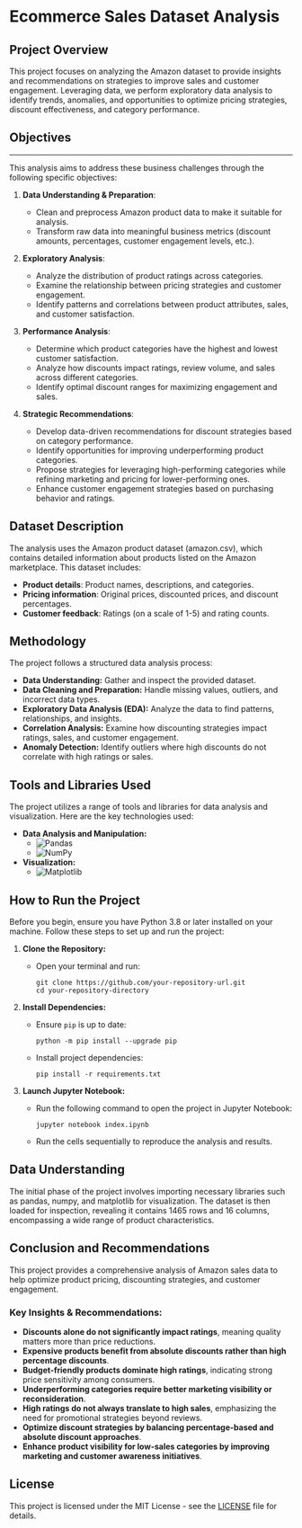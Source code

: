 # Ecommerce Sales Dataset Analysis

## Project Overview
This project focuses on analyzing the Amazon dataset to provide insights and recommendations on strategies to improve sales and customer engagement. Leveraging data, we perform exploratory data analysis to identify trends, anomalies, and opportunities to optimize pricing strategies, discount effectiveness, and category performance.

## Objectives
***
This analysis aims to address these business challenges through the following specific objectives:

1. **Data Understanding & Preparation**:
   - Clean and preprocess Amazon product data to make it suitable for analysis.
   - Transform raw data into meaningful business metrics (discount amounts, percentages, customer engagement levels, etc.).

2. **Exploratory Analysis**:
   - Analyze the distribution of product ratings across categories.
   - Examine the relationship between pricing strategies and customer engagement.
   - Identify patterns and correlations between product attributes, sales, and customer satisfaction.

3. **Performance Analysis**:
   - Determine which product categories have the highest and lowest customer satisfaction.
   - Analyze how discounts impact ratings, review volume, and sales across different categories.
   - Identify optimal discount ranges for maximizing engagement and sales.

4. **Strategic Recommendations**:
   - Develop data-driven recommendations for discount strategies based on category performance.
   - Identify opportunities for improving underperforming product categories.
   - Propose strategies for leveraging high-performing categories while refining marketing and pricing for lower-performing ones.
   - Enhance customer engagement strategies based on purchasing behavior and ratings.

## Dataset Description
The analysis uses the Amazon product dataset (amazon.csv), which contains detailed information about products listed on the Amazon marketplace. This dataset includes:

- **Product details**: Product names, descriptions, and categories.
- **Pricing information**: Original prices, discounted prices, and discount percentages.
- **Customer feedback**: Ratings (on a scale of 1-5) and rating counts.

## Methodology
The project follows a structured data analysis process:
- **Data Understanding:** Gather and inspect the provided dataset.
- **Data Cleaning and Preparation:** Handle missing values, outliers, and incorrect data types.
- **Exploratory Data Analysis (EDA):** Analyze the data to find patterns, relationships, and insights.
- **Correlation Analysis:** Examine how discounting strategies impact ratings, sales, and customer engagement.
- **Anomaly Detection:** Identify outliers where high discounts do not correlate with high ratings or sales.

## Tools and Libraries Used
The project utilizes a range of tools and libraries for data analysis and visualization. Here are the key technologies used:

- **Data Analysis and Manipulation:**
  - ![Pandas](https://img.shields.io/badge/pandas-%23150458.svg?style=for-the-badge&logo=pandas&logoColor=white)
  - ![NumPy](https://img.shields.io/badge/numpy-%23013243.svg?style=for-the-badge&logo=numpy&logoColor=white)
- **Visualization:**
  - ![Matplotlib](https://img.shields.io/badge/Matplotlib-%23323330.svg?style=for-the-badge&logo=matplotlib&logoColor=white)

## How to Run the Project

Before you begin, ensure you have Python 3.8 or later installed on your machine. Follow these steps to set up and run the project:

1. **Clone the Repository:**
   - Open your terminal and run:
     ```
     git clone https://github.com/your-repository-url.git
     cd your-repository-directory
     ```

2. **Install Dependencies:**
   - Ensure `pip` is up to date:
     ```
     python -m pip install --upgrade pip
     ```
   - Install project dependencies:
     ```
     pip install -r requirements.txt
     ```

3. **Launch Jupyter Notebook:**
   - Run the following command to open the project in Jupyter Notebook:
     ```
     jupyter notebook index.ipynb
     ```
   - Run the cells sequentially to reproduce the analysis and results.

## Data Understanding
The initial phase of the project involves importing necessary libraries such as pandas, numpy, and matplotlib for visualization. The dataset is then loaded for inspection, revealing it contains 1465 rows and 16 columns, encompassing a wide range of product characteristics.

## Conclusion and Recommendations
This project provides a comprehensive analysis of Amazon sales data to help optimize product pricing, discounting strategies, and customer engagement.

### Key Insights & Recommendations:
- **Discounts alone do not significantly impact ratings**, meaning quality matters more than price reductions.
- **Expensive products benefit from absolute discounts rather than high percentage discounts**.
- **Budget-friendly products dominate high ratings**, indicating strong price sensitivity among consumers.
- **Underperforming categories require better marketing visibility or reconsideration**.
- **High ratings do not always translate to high sales**, emphasizing the need for promotional strategies beyond reviews.
- **Optimize discount strategies by balancing percentage-based and absolute discount approaches**.
- **Enhance product visibility for low-sales categories by improving marketing and customer awareness initiatives**.

## License
This project is licensed under the MIT License - see the [LICENSE](LICENSE) file for details.

